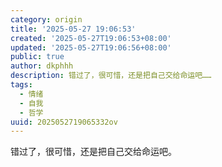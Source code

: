 ```yaml
---
category: origin
title: '2025-05-27 19:06:53'
created: '2025-05-27T19:06:53+08:00'
updated: '2025-05-27T19:06:56+08:00'
public: true
author: dkphhh
description: 错过了，很可惜，还是把自己交给命运吧……
tags:
  - 情绪
  - 自我
  - 哲学
uuid: 2025052719065332ov
---
```


错过了，很可惜，还是把自己交给命运吧。
